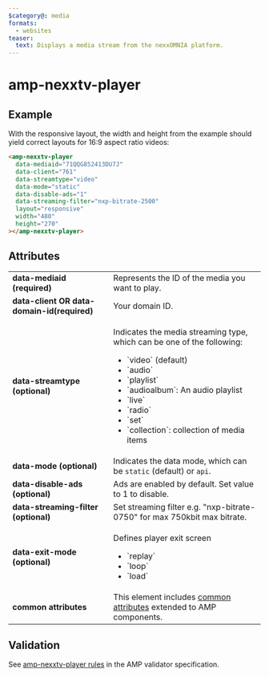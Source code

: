 ```yaml
---
$category@: media
formats:
  - websites
teaser:
  text: Displays a media stream from the nexxOMNIA platform.
---
```


# amp-nexxtv-player

## Example

With the responsive layout, the width and height from the example should yield correct layouts for 16:9 aspect ratio videos:

```html
<amp-nexxtv-player
  data-mediaid="71QQG852413DU7J"
  data-client="761"
  data-streamtype="video"
  data-mode="static"
  data-disable-ads="1"
  data-streaming-filter="nxp-bitrate-2500"
  layout="responsive"
  width="480"
  height="270"
></amp-nexxtv-player>
```

## Attributes

<table>
  <tr>
    <td width="40%"><strong>data-mediaid (required)</strong></td>
    <td>Represents the ID of the media you want to play.</td>
  </tr>
  <tr>
    <td width="40%"><strong>data-client OR data-domain-id(required)</strong></td>
    <td>Your domain ID.</td>
  </tr>
  <tr>
    <td width="40%"><strong>data-streamtype (optional)</strong></td>
    <td><p>Indicates the media streaming type, which can be one of the following:</p>
  <ul>
    <li>`video` (default)</li>
    <li>`audio`</li>
    <li>`playlist`</li>
    <li>`audioalbum`: An audio playlist</li>
    <li>`live`</li>
    <li>`radio`</li>
    <li>`set`</li>
    <li>`collection`: collection of media items</li>
  </ul></td>
  </tr>
  <tr>
    <td width="40%"><strong>data-mode (optional)</strong></td>
    <td>Indicates the data mode, which can be <code>static</code> (default) or <code>api</code>.</td>
  </tr>
  <tr>
    <td width="40%"><strong>data-disable-ads (optional)</strong></td>
    <td>Ads are enabled by default. Set value to 1 to disable.</td>
  </tr>
  <tr>
    <td width="40%"><strong>data-streaming-filter (optional)</strong></td>
    <td>Set streaming filter e.g. "nxp-bitrate-0750" for max 750kbit max bitrate.</td>
  </tr>
  <tr>
    <td width="40%"><strong>data-exit-mode (optional)</strong></td>
    <td><p>Defines player exit screen</p>
  <ul>
    <li>`replay`</li>
    <li>`loop`</li>
    <li>`load`</li>
  </ul></td>
  <tr>
    <td width="40%"><strong>common attributes</strong></td>
    <td>This element includes <a href="https://amp.dev/documentation/guides-and-tutorials/learn/common_attributes">common attributes</a> extended to AMP components.</td>
  </tr>
</table>

## Validation

See [amp-nexxtv-player rules](https://github.com/ampproject/amphtml/blob/main/extensions/amp-nexxtv-player/validator-amp-nexxtv-player.protoascii) in the AMP validator specification.
